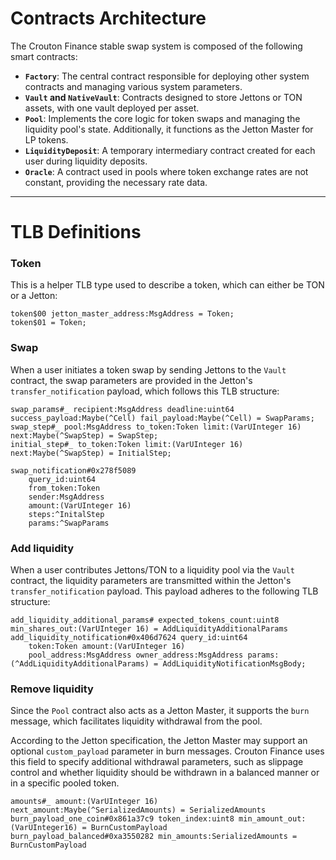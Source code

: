 # Contracts Architecture

The Crouton Finance stable swap system is composed of the following smart contracts:

- **`Factory`**: The central contract responsible for deploying other system contracts and managing various system parameters.
- **`Vault` and `NativeVault`**: Contracts designed to store Jettons or TON assets, with one vault deployed per asset.
- **`Pool`**: Implements the core logic for token swaps and managing the liquidity pool's state. Additionally, it functions as the Jetton Master for LP tokens.
- **`LiquidityDeposit`**: A temporary intermediary contract created for each user during liquidity deposits.
- **`Oracle`**: A contract used in pools where token exchange rates are not constant, providing the necessary rate data.

---

# TLB Definitions

### Token

This is a helper TLB type used to describe a token, which can either be TON or a Jetton:

```TLB
token$00 jetton_master_address:MsgAddress = Token;
token$01 = Token;
```

### Swap

When a user initiates a token swap by sending Jettons to the `Vault` contract, the swap parameters are provided in the Jetton's `transfer_notification` payload, which follows this TLB structure:

```TLB
swap_params#_ recipient:MsgAddress deadline:uint64 success_payload:Maybe(^Cell) fail_payload:Maybe(^Cell) = SwapParams;
swap_step#_ pool:MsgAddress to_token:Token limit:(VarUInteger 16) next:Maybe(^SwapStep) = SwapStep;
initial_step#_ to_token:Token limit:(VarUInteger 16) next:Maybe(^SwapStep) = InitialStep;

swap_notification#0x278f5089
    query_id:uint64
    from_token:Token
    sender:MsgAddress
    amount:(VarUInteger 16)
    steps:^InitalStep
    params:^SwapParams
```

### Add liquidity

When a user contributes Jettons/TON to a liquidity pool via the `Vault` contract, the liquidity parameters are transmitted within the Jetton's `transfer_notification` payload. This payload adheres to the following TLB structure:

```TLB
add_liquidity_additional_params# expected_tokens_count:uint8 min_shares_out:(VarUInteger 16) = AddLiquidityAdditionalParams
add_liquidity_notification#0x406d7624 query_id:uint64
    token:Token amount:(VarUInteger 16)
    pool_address:MsgAddress owner_address:MsgAddress params:(^AddLiquidityAdditionalParams) = AddLiquidityNotificationMsgBody;
```

### Remove liquidity

Since the `Pool` contract also acts as a Jetton Master, it supports the `burn` message, which facilitates liquidity withdrawal from the pool.

According to the Jetton specification, the Jetton Master may support an optional `custom_payload` parameter in burn messages. Crouton Finance uses this field to specify additional withdrawal parameters, such as slippage control and whether liquidity should be withdrawn in a balanced manner or in a specific pooled token.

```TLB
amounts#_ amount:(VarUInteger 16) next_amount:Maybe(^SerializedAmounts) = SerializedAmounts
burn_payload_one_coin#0x861a37c9 token_index:uint8 min_amount_out:(VarUInteger16) = BurnCustomPayload
burn_payload_balanced#0xa3550282 min_amounts:SerializedAmounts = BurnCustomPayload
```
